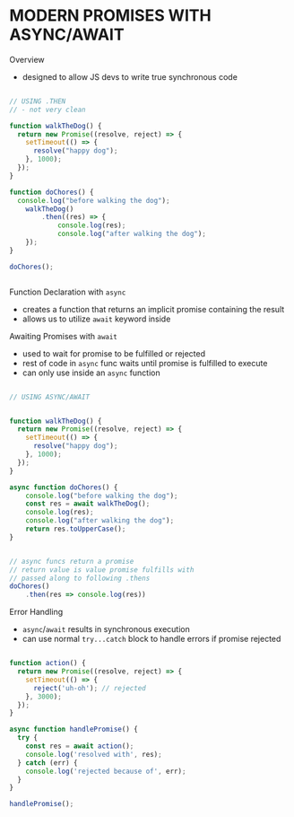# MODERN PROMISES WITH ASYNC/AWAIT


Overview
- designed to allow JS devs to write true synchronous code



```js

// USING .THEN
// - not very clean

function walkTheDog() {
  return new Promise((resolve, reject) => {
    setTimeout(() => {
      resolve("happy dog");
    }, 1000);
  });
}

function doChores() {
  console.log("before walking the dog");
	walkTheDog()
		.then((res) => {
			console.log(res);
			console.log("after walking the dog");
  	});
}

doChores();



```


Function Declaration with `async`
- creates a function that returns an implicit promise containing the result
- allows us to utilize `await` keyword inside


Awaiting Promises with `await`
- used to wait for promise to be fulfilled or rejected
- rest of code in `async` func waits until promise is fulfilled to execute
- can only use inside an `async` function


```js

// USING ASYNC/AWAIT


function walkTheDog() {
  return new Promise((resolve, reject) => {
    setTimeout(() => {
      resolve("happy dog");
    }, 1000);
  });
}

async function doChores() {
	console.log("before walking the dog");
	const res = await walkTheDog();
	console.log(res);
	console.log("after walking the dog");
	return res.toUpperCase();
}


// async funcs return a promise
// return value is value promise fulfills with
// passed along to following .thens
doChores()
	.then(res => console.log(res))


```




Error Handling
- `async`/`await` results in synchronous execution
- can use normal `try...catch` block to handle errors if promise rejected


```js

function action() {
  return new Promise((resolve, reject) => {
    setTimeout(() => {
      reject('uh-oh'); // rejected
    }, 3000);
  });
}

async function handlePromise() {
  try {
    const res = await action();
    console.log('resolved with', res);
  } catch (err) {
    console.log('rejected because of', err);
  }
}

handlePromise();



```

